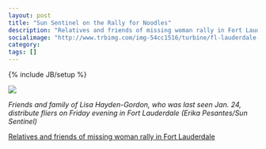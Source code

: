 ```yaml
---
layout: post
title: "Sun Sentinel on the Rally for Noodles"
description: "Relatives and friends of missing woman rally in Fort Lauderdale"
socialimage: "http://www.trbimg.com/img-54cc1516/turbine/fl-lauderdale-missing-woman-update-20150130-001/637/637x358"
category: 
tags: []
---
```

{% include JB/setup %}

[![][pic]][article]

*Friends and family of Lisa Hayden-Gordon, who was last seen Jan. 24, distribute fliers on Friday evening in Fort Lauderdale (Erika Pesantes/Sun Sentinel)*

[Relatives and friends of missing woman rally in Fort Lauderdale][article]

[article]: http://www.sun-sentinel.com/local/broward/fort-lauderdale/fl-lauderdale-missing-woman-update-20150130-story.html 
[pic]: http://www.trbimg.com/img-54cc1516/turbine/fl-lauderdale-missing-woman-update-20150130-001/637/637x358 